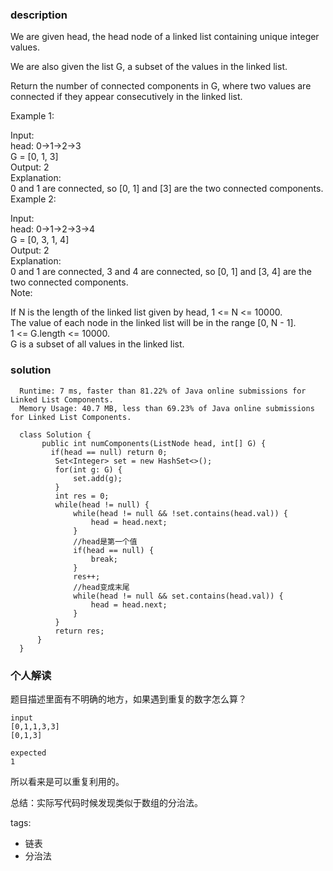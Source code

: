 ### description    
  We are given head, the head node of a linked list containing unique integer values.  
    
  We are also given the list G, a subset of the values in the linked list.  
    
  Return the number of connected components in G, where two values are connected if they appear consecutively in the linked list.  
    
  Example 1:  
    
  Input:   
  head: 0->1->2->3  
  G = [0, 1, 3]  
  Output: 2  
  Explanation:   
  0 and 1 are connected, so [0, 1] and [3] are the two connected components.  
  Example 2:  
    
  Input:   
  head: 0->1->2->3->4  
  G = [0, 3, 1, 4]  
  Output: 2  
  Explanation:   
  0 and 1 are connected, 3 and 4 are connected, so [0, 1] and [3, 4] are the two connected components.  
  Note:  
    
  If N is the length of the linked list given by head, 1 <= N <= 10000.  
  The value of each node in the linked list will be in the range [0, N - 1].  
  1 <= G.length <= 10000.  
  G is a subset of all values in the linked list.  
### solution    
```    
  Runtime: 7 ms, faster than 81.22% of Java online submissions for Linked List Components.  
  Memory Usage: 40.7 MB, less than 69.23% of Java online submissions for Linked List Components.  
    
  class Solution {  
       public int numComponents(ListNode head, int[] G) {  
         if(head == null) return 0;  
          Set<Integer> set = new HashSet<>();  
          for(int g: G) {  
              set.add(g);  
          }  
          int res = 0;  
          while(head != null) {  
              while(head != null && !set.contains(head.val)) {  
                  head = head.next;  
              }  
              //head是第一个值  
              if(head == null) {  
                  break;  
              }   
              res++;  
              //head变成末尾  
              while(head != null && set.contains(head.val)) {  
                  head = head.next;  
              }  
          }  
          return res;  
      }  
  }  
```    
    
### 个人解读    
  题目描述里面有不明确的地方，如果遇到重复的数字怎么算？  
  ```  
  input   
  [0,1,1,3,3]  
  [0,1,3]  
    
  expected   
  1  
  ```  
  所以看来是可以重复利用的。  
    
  总结：实际写代码时候发现类似于数组的分治法。  
    
tags:    
  -  链表  
  -  分治法  
